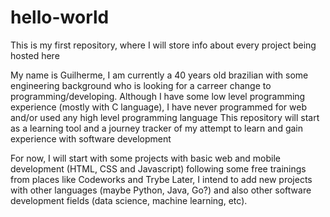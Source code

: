 # hello-world
This is my first repository, where I will store info about every project being hosted here

My name is Guilherme, I am currently a 40 years old brazilian with some engineering background who is looking for a carreer change to programming/developing. 
Although I have some low level programming experience (mostly with C language), I have never programmed for web and/or used any high level programming language
This repository will start as a learning tool and a journey tracker of my attempt to learn and gain experience with software development

For now, I will start with some projects with basic web and mobile development (HTML, CSS and Javascript) following some free trainings from places like Codeworks and Trybe
Later, I intend to add new projects with other languages (maybe Python, Java, Go?) and also other software development fields (data science, machine learning, etc).

